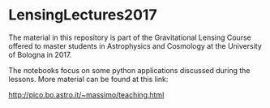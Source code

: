 # LensingLectures2017

The material in this repository is part of the Gravitational Lensing Course offered to master students in Astrophysics and Cosmology at the University  of Bologna in 2017.

The notebooks focus on some python applications discussed during the lessons. More material can be found at this link:

http://pico.bo.astro.it/~massimo/teaching.html
